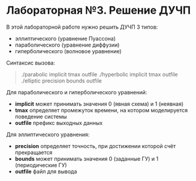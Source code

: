 # Лабораторная №3. Решение ДУЧП

В этой лабораторной работе нужно решить ДУЧП 3 типов:

* эллиптического (уравнение Пуассона)
* параболического (уравнение диффузии)
* гиперболического (волновое уравнение)


Синтаксис вызова:

  > ./parabolic implicit tmax outfile
  > ./hyperbolic implicit tmax outfile
  > ./elliptic precision bounds outfile

Для параболического и гиперболического уравнений:

- __implicit__ может принимать значения 0 (явная схема) и 1 (неявная)
- __tmax__ определяет  промежуток времени, на котором моделируется поведение системы
- __outfile__ префикс выходных данных

Для эллиптического уравнения:

- __precision__ определяет точность, при достижении которой счёт прекращается
- __bounds__ может принимать значения 0 (заданные ГУ) и 1 (периодические ГУ)
- __outfile__ файл для вывода
